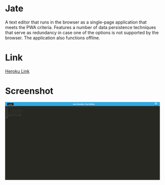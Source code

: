 # Jate

A text editor that runs in the browser as a single-page application that meets the PWA criteria. Features a number of data persistence techniques that serve as redundancy in case one of the options is not supported by the browser. The application also functions offline.

# Link

[Heroku Link](https://fathomless-refuge-55776.herokuapp.com/)

# Screenshot

![JATE screenshot](./images/Screenshot%20Jate.png)

